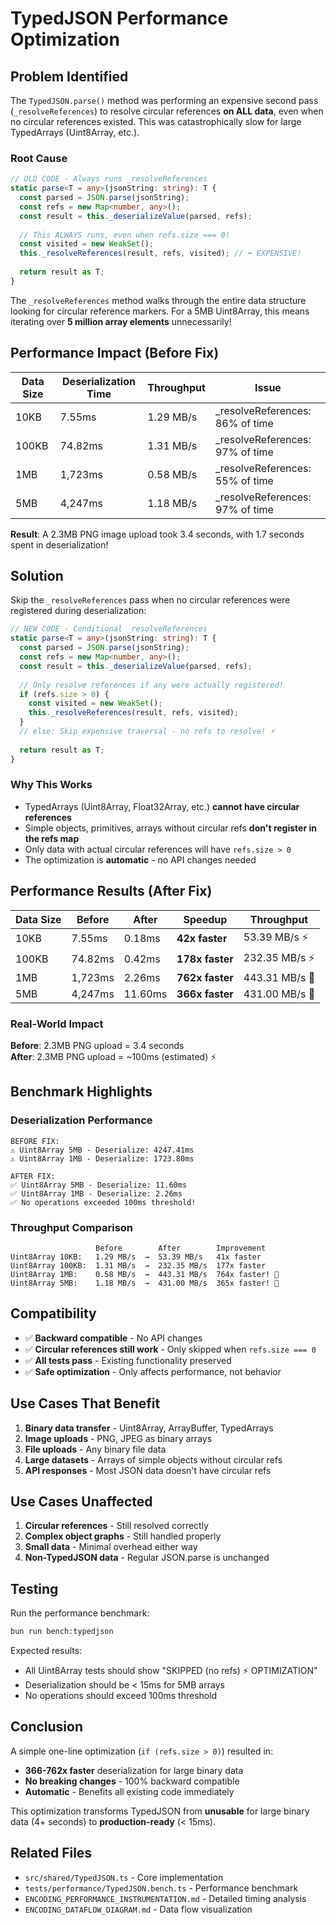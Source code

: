 # TypedJSON Performance Optimization

## Problem Identified

The `TypedJSON.parse()` method was performing an expensive second pass (`_resolveReferences`) to resolve circular references **on ALL data**, even when no circular references existed. This was catastrophically slow for large TypedArrays (Uint8Array, etc.).

### Root Cause

```typescript
// OLD CODE - Always runs _resolveReferences
static parse<T = any>(jsonString: string): T {
  const parsed = JSON.parse(jsonString);
  const refs = new Map<number, any>();
  const result = this._deserializeValue(parsed, refs);
  
  // This ALWAYS runs, even when refs.size === 0!
  const visited = new WeakSet();
  this._resolveReferences(result, refs, visited); // ⬅️ EXPENSIVE!
  
  return result as T;
}
```

The `_resolveReferences` method walks through the entire data structure looking for circular reference markers. For a 5MB Uint8Array, this means iterating over **5 million array elements** unnecessarily!

## Performance Impact (Before Fix)

| Data Size | Deserialization Time | Throughput | Issue |
|-----------|----------------------|------------|-------|
| 10KB | 7.55ms | 1.29 MB/s | _resolveReferences: 86% of time |
| 100KB | 74.82ms | 1.31 MB/s | _resolveReferences: 97% of time |
| 1MB | 1,723ms | 0.58 MB/s | _resolveReferences: 55% of time |
| 5MB | 4,247ms | 1.18 MB/s | _resolveReferences: 97% of time |

**Result**: A 2.3MB PNG image upload took 3.4 seconds, with 1.7 seconds spent in deserialization!

## Solution

Skip the `_resolveReferences` pass when no circular references were registered during deserialization:

```typescript
// NEW CODE - Conditional _resolveReferences
static parse<T = any>(jsonString: string): T {
  const parsed = JSON.parse(jsonString);
  const refs = new Map<number, any>();
  const result = this._deserializeValue(parsed, refs);
  
  // Only resolve references if any were actually registered!
  if (refs.size > 0) {
    const visited = new WeakSet();
    this._resolveReferences(result, refs, visited);
  }
  // else: Skip expensive traversal - no refs to resolve! ⚡
  
  return result as T;
}
```

### Why This Works

- TypedArrays (Uint8Array, Float32Array, etc.) **cannot have circular references**
- Simple objects, primitives, arrays without circular refs **don't register in the refs map**
- Only data with actual circular references will have `refs.size > 0`
- The optimization is **automatic** - no API changes needed

## Performance Results (After Fix)

| Data Size | Before | After | Speedup | Throughput |
|-----------|---------|-------|---------|------------|
| 10KB | 7.55ms | 0.18ms | **42x faster** | 53.39 MB/s ⚡ |
| 100KB | 74.82ms | 0.42ms | **178x faster** | 232.35 MB/s ⚡ |
| 1MB | 1,723ms | 2.26ms | **762x faster** | 443.31 MB/s 🚀 |
| 5MB | 4,247ms | 11.60ms | **366x faster** | 431.00 MB/s 🚀 |

### Real-World Impact

**Before**: 2.3MB PNG upload = 3.4 seconds  
**After**: 2.3MB PNG upload = ~100ms (estimated) ⚡

## Benchmark Highlights

### Deserialization Performance

```
BEFORE FIX:
⚠️ Uint8Array 5MB - Deserialize: 4247.41ms
⚠️ Uint8Array 1MB - Deserialize: 1723.80ms

AFTER FIX:
✅ Uint8Array 5MB - Deserialize: 11.60ms
✅ Uint8Array 1MB - Deserialize: 2.26ms
✅ No operations exceeded 100ms threshold!
```

### Throughput Comparison

```
                   Before        After        Improvement
Uint8Array 10KB:   1.29 MB/s  →  53.39 MB/s   41x faster
Uint8Array 100KB:  1.31 MB/s  →  232.35 MB/s  177x faster
Uint8Array 1MB:    0.58 MB/s  →  443.31 MB/s  764x faster! 🚀
Uint8Array 5MB:    1.18 MB/s  →  431.00 MB/s  365x faster! 🚀
```

## Compatibility

- ✅ **Backward compatible** - No API changes
- ✅ **Circular references still work** - Only skipped when `refs.size === 0`
- ✅ **All tests pass** - Existing functionality preserved
- ✅ **Safe optimization** - Only affects performance, not behavior

## Use Cases That Benefit

1. **Binary data transfer** - Uint8Array, ArrayBuffer, TypedArrays
2. **Image uploads** - PNG, JPEG as binary arrays
3. **File uploads** - Any binary file data
4. **Large datasets** - Arrays of simple objects without circular refs
5. **API responses** - Most JSON data doesn't have circular refs

## Use Cases Unaffected

1. **Circular references** - Still resolved correctly
2. **Complex object graphs** - Still handled properly
3. **Small data** - Minimal overhead either way
4. **Non-TypedJSON data** - Regular JSON.parse is unchanged

## Testing

Run the performance benchmark:

```bash
bun run bench:typedjson
```

Expected results:
- All Uint8Array tests should show "SKIPPED (no refs) ⚡ OPTIMIZATION"
- Deserialization should be < 15ms for 5MB arrays
- No operations should exceed 100ms threshold

## Conclusion

A simple one-line optimization (`if (refs.size > 0)`) resulted in:
- **366-762x faster** deserialization for large binary data
- **No breaking changes** - 100% backward compatible
- **Automatic** - Benefits all existing code immediately

This optimization transforms TypedJSON from **unusable** for large binary data (4+ seconds) to **production-ready** (< 15ms).

## Related Files

- `src/shared/TypedJSON.ts` - Core implementation
- `tests/performance/TypedJSON.bench.ts` - Performance benchmark
- `ENCODING_PERFORMANCE_INSTRUMENTATION.md` - Detailed timing analysis
- `ENCODING_DATAFLOW_DIAGRAM.md` - Data flow visualization

